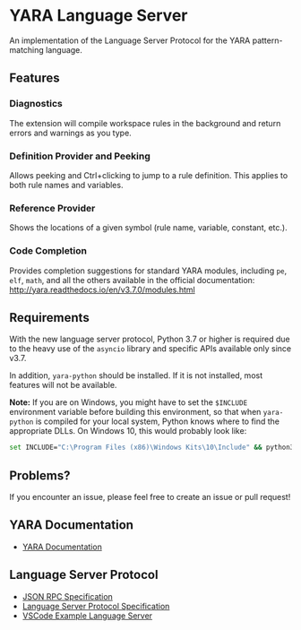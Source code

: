 # YARA Language Server

An implementation of the Language Server Protocol for the YARA pattern-matching language.

## Features

### Diagnostics

The extension will compile workspace rules in the background and return errors and warnings as you type.

### Definition Provider and Peeking

Allows peeking and Ctrl+clicking to jump to a rule definition. This applies to both rule names and variables.

### Reference Provider

Shows the locations of a given symbol (rule name, variable, constant, etc.).

### Code Completion

Provides completion suggestions for standard YARA modules, including `pe`, `elf`, `math`, and all the others available in the official documentation: http://yara.readthedocs.io/en/v3.7.0/modules.html

## Requirements
With the new language server protocol, Python 3.7 or higher is required due to the heavy use of the `asyncio` library and specific APIs available only since v3.7.

In addition, `yara-python` should be installed. If it is not installed, most features will not be available.

**Note:** If you are on Windows, you might have to set the `$INCLUDE` environment variable before building this environment, so that when `yara-python` is compiled for your local system, Python knows where to find the appropriate DLLs.
On Windows 10, this would probably look like:
```sh
set INCLUDE="C:\Program Files (x86)\Windows Kits\10\Include" && python3 -m pip install yara-python
```

## Problems?
If you encounter an issue, please feel free to create an issue or pull request!

## YARA Documentation
* [YARA Documentation](https://yara.readthedocs.io/)

## Language Server Protocol
* [JSON RPC Specification](https://www.jsonrpc.org/specification)
* [Language Server Protocol Specification](https://microsoft.github.io/language-server-protocol/specification)
* [VSCode Example Language Server](https://code.visualstudio.com/docs/extensions/example-language-server)